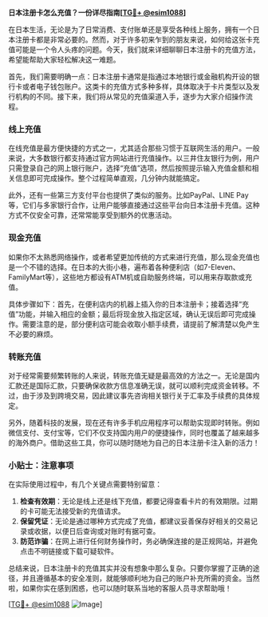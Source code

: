 **日本注册卡怎么充值？一份详尽指南[[TG💪+ @esim1088](https://t.me/s/esim1088)]**

在日本生活，无论是为了日常消费、支付账单还是享受各种线上服务，拥有一个日本注册卡都是非常必要的。然而，对于许多初来乍到的朋友来说，如何给这张卡充值可能是一个令人头疼的问题。今天，我们就来详细聊聊日本注册卡的充值方法，希望能帮助大家轻松解决这一难题。

首先，我们需要明确一点：日本注册卡通常是指通过本地银行或金融机构开设的银行卡或者电子钱包账户。这类卡的充值方式多种多样，具体取决于卡片类型以及发行机构的不同。接下来，我们将从常见的充值渠道入手，逐步为大家介绍操作流程。

### 线上充值

在线充值是最方便快捷的方式之一，尤其适合那些习惯于互联网生活的用户。一般来说，大多数银行都支持通过官方网站进行充值操作。以三井住友银行为例，用户只需登录自己的网上银行账户，选择“充值”选项，然后按照提示输入充值金额和相关信息即可完成操作。整个过程简单直观，几分钟内就能搞定。

此外，还有一些第三方支付平台也提供了类似的服务。比如PayPal、LINE Pay等，它们与多家银行合作，让用户能够直接通过这些平台向日本注册卡充值。这种方式不仅安全可靠，还常常能享受到额外的优惠活动。

### 现金充值

如果你不太熟悉网络操作，或者希望更加传统的方式来进行充值，那么现金充值也是一个不错的选择。在日本的大街小巷，遍布着各种便利店（如7-Eleven、FamilyMart等），这些地方都设有ATM机或自助服务终端，可以用来存取款或充值。

具体步骤如下：首先，在便利店内的机器上插入你的日本注册卡；接着选择“充值”功能，并输入相应的金额；最后将现金放入指定区域，确认无误后即可完成操作。需要注意的是，部分便利店可能会收取小额手续费，请提前了解清楚以免产生不必要的麻烦。

### 转账充值

对于经常需要频繁转账的人来说，转账充值无疑是最高效的方法之一。无论是国内汇款还是国际汇款，只要确保收款方信息准确无误，就可以顺利完成资金转移。不过，由于涉及到跨境交易，因此建议事先咨询相关银行关于汇率及手续费的具体规定。

另外，随着科技的发展，现在还有许多手机应用程序可以帮助实现即时转账。例如微信支付、支付宝等，它们不仅支持国内用户的便捷操作，同时也覆盖了越来越多的海外商户。借助这些工具，你可以随时随地为自己的日本注册卡注入新的活力！

### 小贴士：注意事项

在实际使用过程中，有几个关键点需要特别留意：

1. **检查有效期**：无论是线上还是线下充值，都要记得查看卡片的有效期限。过期的卡可能无法接受新的充值请求。
2. **保留凭证**：无论是通过哪种方式完成了充值，都建议妥善保存好相关的交易记录或收据，以便日后查询或对账时有据可查。
3. **防范诈骗**：在网上进行任何财务操作时，务必确保连接的是正规网站，并避免点击不明链接或下载可疑软件。

总结来说，日本注册卡的充值其实并没有想象中那么复杂。只要你掌握了正确的途径，并且遵循基本的安全准则，就能够顺利地为自己的账户补充所需的资金。当然啦，如果你实在感到困惑，也可以随时联系当地的客服人员寻求帮助哦！

[[TG💪+ @esim1088](https://t.me/s/esim1088) ![Image](https://i.postimg.cc/4NQfJmqS/Snipaste-2025-05-13-00-14-12.png)]
